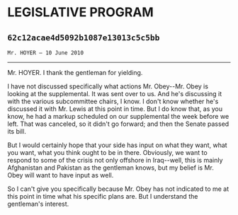 # LEGISLATIVE PROGRAM
## `62c12acae4d5092b1087e13013c5c5bb`
`Mr. HOYER — 10 June 2010`

---


Mr. HOYER. I thank the gentleman for yielding.

I have not discussed specifically what actions Mr. Obey--Mr. Obey is 
looking at the supplemental. It was sent over to us. And he's 
discussing it with the various subcommittee chairs, I know. I don't 
know whether he's discussed it with Mr. Lewis at this point in time. 
But I do know that, as you know, he had a markup scheduled on our 
supplemental the week before we left. That was canceled, so it didn't 
go forward; and then the Senate passed its bill.

But I would certainly hope that your side has input on what they 
want, what you want, what you think ought to be in there. Obviously, we 
want to respond to some of the crisis not only offshore in Iraq--well, 
this is mainly Afghanistan and Pakistan as the gentleman knows, but my 
belief is Mr. Obey will want to have input as well.

So I can't give you specifically because Mr. Obey has not indicated 
to me at this point in time what his specific plans are. But I 
understand the gentleman's interest.